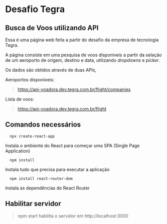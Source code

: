 # Desafio Tegra

## Busca de Voos utilizando API

Essa é uma página web feita a partir do desafio da empresa de tecnologia Tegra.

A página consiste em uma pesquisa de voos disponíveis a partir da selação de um aeroporto de origem, destino e data, utilizando _dropdowns_ e _picker_.

Os dados são obtidos através de duas APIs,

Aeroportos disponíveis:

> https://api-voadora.dev.tegra.com.br/flight/companies

Lista de voos:

> https://api-voadora.dev.tegra.com.br/flight

## Comandos necessários
```
  npx create-react-app
```
  Instala o ambiente do React para começar uma SPA (Single Page Application)
```
  npm install
```
  Instala tudo que precisa para executar a aplicação
```
  npm install react-router-dom
```
  Instala as dependências do React Router
  
## Habilitar servidor

> npm start habilita o servidor em http://localhost:3000

